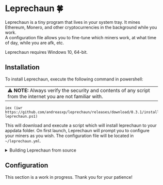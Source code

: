 # Leprechaun 🍀
Leprechaun is a tiny program that lives in your system tray. It mines Ethereum, Monero, and other cryptocurrencies in the background while you work.  
A configuration file allows you to fine-tune which miners work, at what time of day, while you are afk, etc.

Leprechaun requires Windows 10, 64-bit.

## Installation
To install Leprechaun, execute the following command in powershell:

<table><tr><td>
⚠️ <b>NOTE:</b> Always verify the security and contents of any script from the internet you are not familiar with.
</td></tr></table>

```
iex (iwr https://github.com/andreasxp/leprechaun/releases/download/0.3.1/install-leprechaun.ps1)
```
This will download and execute a script which will install leprechaun to your appdata folder. On first launch, Leprechaun will prompt you to configure your miners as you wish.
The configuration file will be located in `~/leprechaun.yml`.

<details><summary>Building Leprechaun from source</summary><p>
  
Requirements: [python 3.9+](https://www.python.org/), [git](https://git-scm.com/)  
The following commands clone the repository to your PC and build the executable.
```
git clone https://github.com/andreasxp/leprechaun
cd leprechaun
python -m venv .venv
.venv/Scripts/Activate
pip install -e .
pyinstaller freeze.spec
deactivate
```
The executable will be in the `dist` folder. To launch it at startup, create a scheduled task that launches it at user logon with administrative privileges.
  
</p></details>

## Configuration
This section is a work in progress. Thank you for your patience!
